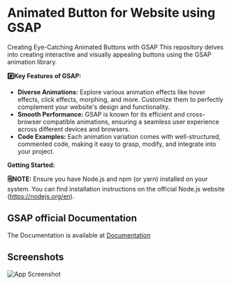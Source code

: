 
# Animated Button for Website using GSAP 

Creating Eye-Catching Animated Buttons with GSAP
This repository delves into creating interactive and visually appealing buttons using the GSAP animation library.

**#️⃣Key Features of GSAP:**

* **Diverse Animations:** Explore various animation effects like hover effects, click effects, morphing, and more. Customize them to perfectly complement your website's design and functionality.
* **Smooth Performance:** GSAP is known for its efficient and cross-browser compatible animations, ensuring a seamless user experience across different devices and browsers.
* **Code Examples:** Each animation variation comes with well-structured, commented code, making it easy to grasp, modify, and integrate into your project.

**Getting Started:**

**🗒️NOTE:** Ensure you have Node.js and npm (or yarn) installed on your system. You can find installation instructions on the official Node.js website (https://nodejs.org/en).






## GSAP official Documentation

The Documentation is available at
[Documentation](https://gsap.com/docs/v3/)


## Screenshots

![App Screenshot](https://via.placeholder.com/468x300?text=App+Screenshot+Here)


